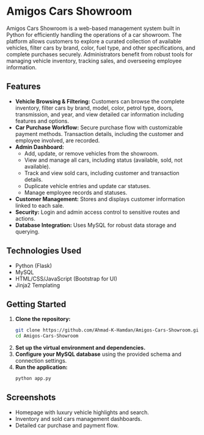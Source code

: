 # Amigos Cars Showroom

Amigos Cars Showroom is a web-based management system built in Python for efficiently handling the operations of a car showroom. The platform allows customers to explore a curated collection of available vehicles, filter cars by brand, color, fuel type, and other specifications, and complete purchases securely. Administrators benefit from robust tools for managing vehicle inventory, tracking sales, and overseeing employee information.

## Features

- **Vehicle Browsing & Filtering:** Customers can browse the complete inventory, filter cars by brand, model, color, petrol type, doors, transmission, and year, and view detailed car information including features and options.
- **Car Purchase Workflow:** Secure purchase flow with customizable payment methods. Transaction details, including the customer and employee involved, are recorded.
- **Admin Dashboard:**
  - Add, update, or remove vehicles from the showroom.
  - View and manage all cars, including status (available, sold, not available).
  - Track and view sold cars, including customer and transaction details.
  - Duplicate vehicle entries and update car statuses.
  - Manage employee records and statuses.
- **Customer Management:** Stores and displays customer information linked to each sale.
- **Security:** Login and admin access control to sensitive routes and actions.
- **Database Integration:** Uses MySQL for robust data storage and querying.

## Technologies Used

- Python (Flask)
- MySQL
- HTML/CSS/JavaScript (Bootstrap for UI)
- Jinja2 Templating

## Getting Started

1. **Clone the repository:**
   ```bash
   git clone https://github.com/Ahmad-K-Hamdan/Amigos-Cars-Showroom.git
   cd Amigos-Cars-Showroom
   ```
2. **Set up the virtual environment and dependencies.**
3. **Configure your MySQL database** using the provided schema and connection settings.
4. **Run the application:**
   ```bash
   python app.py
   ```

## Screenshots

- Homepage with luxury vehicle highlights and search.
- Inventory and sold cars management dashboards.
- Detailed car purchase and payment flow.

